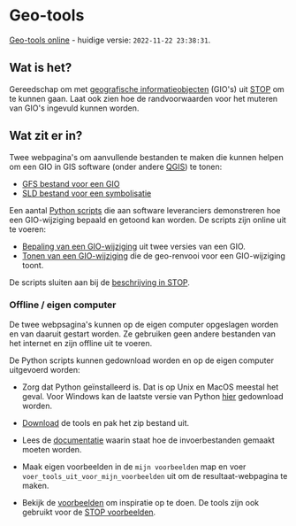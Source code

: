 # Geo-tools

[Geo-tools online](https://404.vercel.app/) - huidige versie: `2022-11-22 23:38:31`.

## Wat is het?
Gereedschap om met [geografische informatieobjecten](https://koop.gitlab.io/STOP/voorinzage/standaard-preview-b/gio-intro.html) (GIO's) uit [STOP](https://koop.gitlab.io/STOP/voorinzage/standaard-preview-b/) om te kunnen gaan. Laat ook zien hoe de randvoorwaarden voor het muteren van GIO's ingevuld kunnen worden.

## Wat zit er in?

Twee webpagina's om aanvullende bestanden te maken die kunnen helpen om een GIO in GIS software (onder andere [QGIS](https://www.qgis.org/)) te tonen:
- [GFS bestand voor een GIO](https://404.vercel.app/gfs_maker)
- [SLD bestand voor een symbolisatie](https://404.vercel.app/sld_maker)

Een aantal [Python scripts](broncode/geo-tools) die aan software leveranciers demonstreren hoe een GIO-wijziging bepaald en getoond kan worden. De scripts zijn online uit te voeren:

- [Bepaling van een GIO-wijziging](https://404.vercel.app/gio_wijziging) uit twee versies van een GIO.
- [Tonen van een GIO-wijziging](https://404.vercel.app/toon_gio_wijziging) die de geo-renvooi voor een GIO-wijziging toont.

De scripts sluiten aan bij de [beschrijving in STOP](https://koop.gitlab.io/STOP/voorinzage/standaard-preview-b/404.html).

### Offline / eigen computer

De twee webpsagina's kunnen op de eigen computer opgeslagen worden en van daaruit gestart worden. Ze gebruiken geen andere bestanden van het internet en zijn offline uit te voeren.

De Python scripts kunnen gedownload worden en op de eigen computer uitgevoerd worden:

- Zorg dat Python geïnstalleerd is. Dat is op Unix en MacOS meestal het geval. Voor Windows kan de laatste versie van Python [hier](https://www.python.org/downloads/) gedownload worden.

- [Download](download.zip) de tools en pak het zip bestand uit.

- Lees de [documentatie](../../wiki) waarin staat hoe de invoerbestanden gemaakt moeten worden.

- Maak eigen voorbeelden in de `mijn voorbeelden` map en voer `voer_tools_uit_voor_mijn_voorbeelden` uit om de resultaat-webpagina te maken.

- Bekijk de [voorbeelden](voorbeelden) om inspiratie op te doen. De tools zijn ook gebruikt voor de [STOP voorbeelden](https://gitlab.com/koop/STOP/voorinzage/standaard-preview-b/-/tree/master/voorbeeldenCoderingen/GIO/GIO-wijziging).
